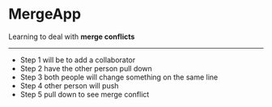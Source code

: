 # MergeApp
Learning to deal with **merge conflicts**

---
- Step 1 will be to add a collaborator
- Step 2 have the other person pull down
- Step 3 both people will change something on the same line
- Step 4 other person will push 
- Step 5 pull down to see merge conflict
